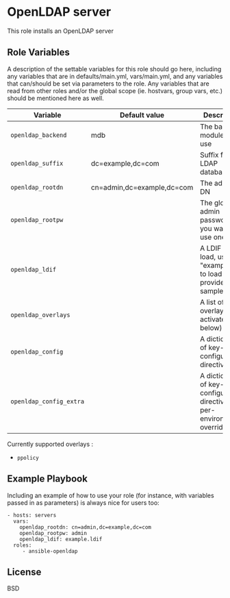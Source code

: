 OpenLDAP server
===============

This role installs an OpenLDAP server


Role Variables
--------------

A description of the settable variables for this role should go here, including any variables that are in defaults/main.yml, vars/main.yml, and any variables that can/should be set via parameters to the role. Any variables that are read from other roles and/or the global scope (ie. hostvars, group vars, etc.) should be mentioned here as well.


Variable | Default value |Description
---------|---------------|--------------
`openldap_backend` | mdb | The backend module to use
`openldap_suffix`|  dc=example,dc=com | Suffix for the LDAP database
`openldap_rootdn` | cn=admin,dc=example,dc=com | The admin DN
`openldap_rootpw` | | The global admin password, if you want to use one
`openldap_ldif`|  | A LDIF file to load, use "example.ldif" to load role-provided sample data
`openldap_overlays` | | A list of overlays to activate (see below)
`openldap_config` | | A dictionary of key-value configuration directives
`openldap_config_extra` | | A dictionary of key-value configuration directives (for per-environment overrides)

Currently supported overlays :
* `ppolicy`



Example Playbook
----------------

Including an example of how to use your role (for instance, with variables passed in as parameters) is always nice for users too:

    - hosts: servers
      vars:
        openldap_rootdn: cn=admin,dc=example,dc=com
        openldap_rootpw: admin
        openldap_ldif: example.ldif
      roles:
         - ansible-openldap

License
-------

BSD

